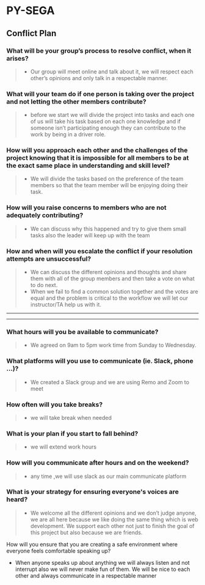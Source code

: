 # PY-SEGA

## Conflict Plan
###	What will be your group’s process to resolve conflict, when it arises?
> - Our group will meet online and talk about it, we will respect each other’s opinions and only talk in a respectable manner.

###	What will your team do if one person is taking over the project and not letting the other members contribute?
> - before we start we will divide the project into tasks and each one of us will take his task based on each one knowledge and if someone isn’t participating enough they can contribute to the work by being in a driver role.


###	How will you approach each other and the challenges of the project knowing that it is impossible for all members to be at the exact same place in understanding and skill level?
>	- We will divide the tasks based on the preference of the team members so that the team member will be enjoying doing their task.

###	How will you raise concerns to members who are not adequately contributing?
> - We can discuss why this happened and try to give them small tasks also the leader will keep up with the team 

###	How and when will you escalate the conflict if your resolution attempts are unsuccessful?
> - We can discuss the different opinions and thoughts and share them with all of the group members and then take a vote on what to do next.
> - When we fail to find a common solution together and the votes are equal and the problem is critical to the workflow we will let our instructor/TA help us with it.

------------------------------------------------------------------------------------------------
------------------------------------------------------------------------------------------------

###	What hours will you be available to communicate?
> - We agreed on 9am to 5pm work time from Sunday to Wednesday.

### What platforms will you use to communicate (ie. Slack, phone …)?
> - We created a Slack group and we are using Remo and Zoom to meet

### How often will you take breaks?
> - we will take break when needed
### What is your plan if you start to fall behind?
> - we will extend work hours 
### How will you communicate after hours and on the weekend?
> - any time ,we will use slack as our main communicate platform 
### What is your strategy for ensuring everyone's voices are heard?
> - We welcome all the different opinions and we don’t judge anyone, we are all here because we like doing the same thing which is web development. We support each other not just to finish the goal of this project but also because we are friends.

How will you ensure that you are creating a safe environment where everyone feels comfortable speaking up?
- When anyone speaks up about anything we will always listen and not interrupt also we will never make fun of them. We will be nice to each other and always communicate in a respectable manner
